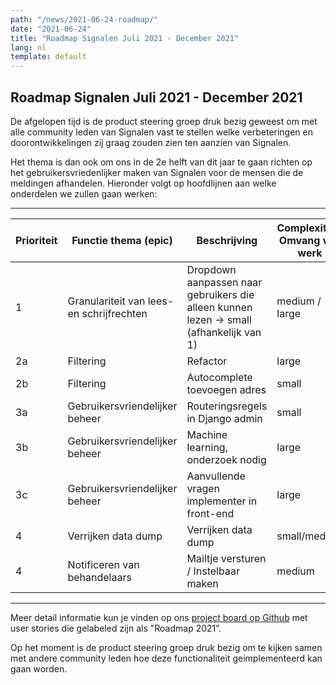 ```yaml
---
path: "/news/2021-06-24-roadmap/"
date: "2021-06-24"
title: "Roadmap Signalen Juli 2021 - December 2021"
lang: nl
template: default
---
```


## Roadmap Signalen Juli 2021 - December 2021
De afgelopen tijd is de product steering groep druk bezig geweest om met alle community leden van Signalen vast te stellen welke verbeteringen en doorontwikkelingen zij graag zouden zien ten aanzien van Signalen.

Het thema is dan ook om ons in de 2e helft van dit jaar te gaan richten op het gebruikersvriedenlijker maken
van Signalen voor de mensen die de meldingen afhandelen. Hieronder volgt op hoofdlijnen aan welke onderdelen we zullen gaan werken:

---

| Prioriteit | Functie thema (epic) | Beschrijving | Complexiteit/ Omvang van werk |
| -------- | -------- | -------- | -------- |
| 1     | Granulariteit van lees- en schrijfrechten | Dropdown aanpassen naar gebruikers die alleen kunnen lezen -> small (afhankelijk van 1) | medium / large    |
| 2a     | Filtering |  Refactor |  large    |
| 2b     | Filtering |  Autocomplete toevoegen adres |  small    |
| 3a     | Gebruikersvriendelijker beheer | Routeringsregels in Django admin |  small    |
| 3b     | Gebruikersvriendelijker beheer | Machine learning, onderzoek nodig |  large   |
| 3c     | Gebruikersvriendelijker beheer | Aanvullende vragen implementer in front-end|  large   |
| 4     | Verrijken data dump | Verrijken data dump|  small/medium  |
| 4     | Notificeren van behandelaars| Mailtje versturen / Instelbaar maken |  medium  |

---

Meer detail informatie kun je vinden op ons [project board op Github](https://github.com/orgs/Signalen/projects/2) met user stories die gelabeled zijn als "Roadmap 2021”.

Op het moment is de product steering groep druk bezig om te kijken samen met andere community leden hoe deze functionaliteit geimplementeerd kan gaan worden.
